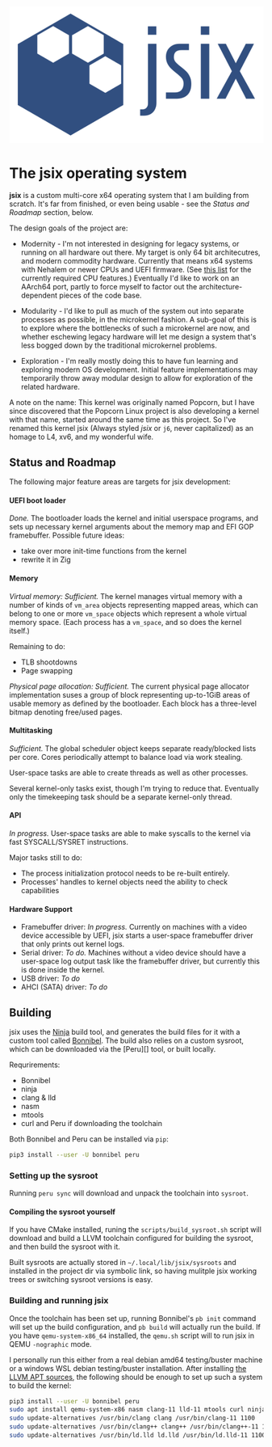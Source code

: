 ![jsix](assets/jsix.svg)

# The jsix operating system

**jsix** is a custom multi-core x64 operating system that I am building from
scratch. It's far from finished, or even being usable - see the *Status and
Roadmap* section, below.

The design goals of the project are:

* Modernity - I'm not interested in designing for legacy systems, or running on
  all hardware out there. My target is only 64 bit architecutres, and modern
  commodity hardware. Currently that means x64 systems with Nehalem or newer
  CPUs and UEFI firmware. (See [this list][cpu_features] for the currently
  required CPU features.) Eventually I'd like to work on an AArch64 port,
  partly to force myself to factor out the architecture-dependent pieces of the
  code base.

* Modularity - I'd like to pull as much of the system out into separate
  processes as possible, in the microkernel fashion. A sub-goal of this is to
  explore where the bottlenecks of such a microkernel are now, and whether
  eschewing legacy hardware will let me design a system that's less bogged down
  by the traditional microkernel problems.

* Exploration - I'm really mostly doing this to have fun learning and exploring
  modern OS development. Initial feature implementations may temporarily throw
  away modular design to allow for exploration of the related hardware.

A note on the name: This kernel was originally named Popcorn, but I have since
discovered that the Popcorn Linux project is also developing a kernel with that
name, started around the same time as this project. So I've renamed this kernel
jsix (Always styled _jsix_ or `j6`, never capitalized) as an homage to L4, xv6,
and my wonderful wife.

[cpu_features]: https://github.com/justinian/jsix/blob/master/src/libraries/cpu/include/cpu/features.inc

## Status and Roadmap

The following major feature areas are targets for jsix development:

#### UEFI boot loader

_Done._ The bootloader loads the kernel and initial userspace programs, and
sets up necessary kernel arguments about the memory map and EFI GOP
framebuffer. Possible future ideas:

- take over more init-time functions from the kernel
- rewrite it in Zig

#### Memory

_Virtual memory: Sufficient._ The kernel manages virtual memory with a number
of kinds of `vm_area` objects representing mapped areas, which can belong to
one or more `vm_space` objects which represent a whole virtual memory space.
(Each process has a `vm_space`, and so does the kernel itself.)

Remaining to do:

- TLB shootdowns
- Page swapping

_Physical page allocation: Sufficient._ The current physical page allocator
implementation suses a group of block representing up-to-1GiB areas of usable
memory as defined by the bootloader. Each block has a three-level bitmap
denoting free/used pages.

#### Multitasking

_Sufficient._ The global scheduler object keeps separate ready/blocked lists
per core. Cores periodically attempt to balance load via work stealing.

User-space tasks are able to create threads as well as other processes.

Several kernel-only tasks exist, though I'm trying to reduce that. Eventually
only the timekeeping task should be a separate kernel-only thread.

#### API

_In progress._ User-space tasks are able to make syscalls to the kernel via
fast SYSCALL/SYSRET instructions.

Major tasks still to do:

- The process initialization protocol needs to be re-built entirely.
- Processes' handles to kernel objects need the ability to check capabilities

#### Hardware Support

  * Framebuffer driver: _In progress._ Currently on machines with a video
	device accessible by UEFI, jsix starts a user-space framebuffer driver that
	only prints out kernel logs.
  * Serial driver: _To do._ Machines without a video device should have a
	user-space log output task like the framebuffer driver, but currently this
	is done inside the kernel.
  * USB driver: _To do_
  * AHCI (SATA) driver: _To do_

## Building

jsix uses the [Ninja][] build tool, and generates the build files for it with a
custom tool called [Bonnibel][]. The build also relies on a custom sysroot,
which can be downloaded via the [Peru][] tool, or built locally.

[Ninja]:    https://ninja-build.org
[Bonnibel]: https://github.com/justinian/bonnibel
[Pery]:     https://github.com/buildinspace/peru

Requrirements:

* Bonnibel
* ninja
* clang & lld
* nasm
* mtools
* curl and Peru if downloading the toolchain

Both Bonnibel and Peru can be installed via `pip`:

```sh
pip3 install --user -U bonnibel peru
```

### Setting up the sysroot

Running `peru sync` will download and unpack the toolchain into `sysroot`. 

#### Compiling the sysroot yourself

If you have CMake installed, runing the `scripts/build_sysroot.sh`
script will download and build a LLVM toolchain configured for building the
sysroot, and then build the sysroot with it.

Built sysroots are actually stored in `~/.local/lib/jsix/sysroots` and installed
in the project dir via symbolic link, so having mulitple jsix working trees or
switching sysroot versions is easy.

### Building and running jsix

Once the toolchain has been set up, running Bonnibel's `pb init` command will
set up the build configuration, and `pb build` will actually run the build.  If
you have `qemu-system-x86_64` installed, the `qemu.sh` script will to run jsix
in QEMU `-nographic` mode.

I personally run this either from a real debian amd64 testing/buster machine or
a windows WSL debian testing/buster installation. After installing
[the LLVM APT sources][llvm], the following should be enough to set up such a
system to build the kernel:

```sh
pip3 install --user -U bonnibel peru
sudo apt install qemu-system-x86 nasm clang-11 lld-11 mtools curl ninja-build
sudo update-alternatives /usr/bin/clang clang /usr/bin/clang-11 1100
sudo update-alternatives /usr/bin/clang++ clang++ /usr/bin/clang++-11 1100
sudo update-alternatives /usr/bin/ld.lld ld.lld /usr/bin/ld.lld-11 1100
```

[llvm]: https://apt.llvm.org
